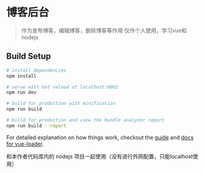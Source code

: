 # 博客后台

> 作为发布博客，编辑博客，删除博客等作用
> 仅作个人使用，学习vue和nodejs

## Build Setup

``` bash
# install dependencies
npm install

# serve with hot reload at localhost:9001
npm run dev

# build for production with minification
npm run build

# build for production and view the bundle analyzer report
npm run build --report
```

For detailed explanation on how things work, checkout the [guide](http://vuejs-templates.github.io/webpack/) and [docs for vue-loader](http://vuejs.github.io/vue-loader).

和本作者代码库内的 nodejs 项目一起使用（没有进行外网配置，只能localhost使用）
